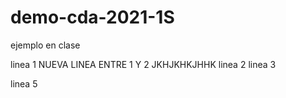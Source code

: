 # demo-cda-2021-1S
ejemplo en clase

linea 1
NUEVA LINEA ENTRE 1 Y 2
JKHJKHKJHHK
linea 2
linea 3







linea 5